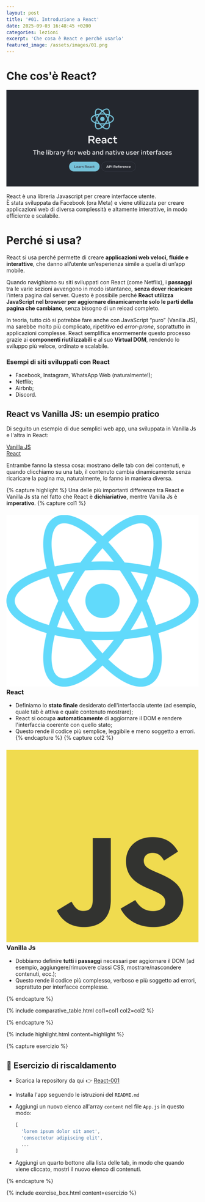 ```yaml
---
layout: post
title: '#01. Introduzione a React'
date: 2025-09-03 16:48:45 +0200
categories: lezioni
excerpt: 'Che cosa è React e perché usarlo'
featured_image: /assets/images/01.png
---
```


# Che cos'è React?

<img class="img-full-width" src="/assets/images/01.png" alt="React Logo" />

React è una libreria Javascript per creare interfacce utente.<br/>
È stata sviluppata da Facebook (ora Meta) e viene utilizzata per creare applicazioni web di diversa complessità e altamente interattive, in modo efficiente e scalabile.

# Perché si usa?

React si usa perché permette di creare **applicazioni web veloci, fluide e interattive**, che danno all’utente un’esperienza simile a quella di un’app mobile.<br/>

Quando navighiamo su siti sviluppati con React (come Netflix), i **passaggi** tra le varie sezioni avvengono in modo istantaneo, **senza dover ricaricare** l’intera pagina dal server. Questo è possibile perché **React utilizza JavaScript nel browser per aggiornare dinamicamente solo le parti della pagina che cambiano**, senza bisogno di un reload completo.<br/>

In teoria, tutto ciò si potrebbe fare anche con JavaScript “puro” (Vanilla JS), ma sarebbe molto più complicato, ripetitivo ed _error-prone_, soprattutto in applicazioni complesse. React semplifica enormemente questo processo grazie ai **componenti riutilizzabili** e al suo **Virtual DOM**, rendendo lo sviluppo più veloce, ordinato e scalabile.

### Esempi di siti sviluppati con React

- Facebook, Instagram, WhatsApp Web (naturalmente!);
- Netflix;
- Airbnb;
- Discord.

## React vs Vanilla JS: un esempio pratico

Di seguito un esempio di due semplici web app, una sviluppata in Vanilla Js e l'altra in React:

<a href="https://codesandbox.io/p/sandbox/vanilla-js-demo-6049kj" target="_blank">Vanilla JS</a><br/>
<a href="https://codesandbox.io/p/sandbox/react-vs-vanilla-demo-uc08fv" target="_blank">React</a>

Entrambe fanno la stessa cosa: mostrano delle tab con dei contenuti, e quando clicchiamo su una tab, il contenuto cambia dinamicamente senza ricaricare la pagina ma, naturalmente, lo fanno in maniera diversa.

{% capture highlight %}
Una delle più importanti differenze tra React e Vanilla Js sta nel fatto che React è **dichiariativo**, mentre Vanilla Js è **imperativo**.
{% capture col1 %}

### ![Logo React](/assets/images/React-icon.svg.png) React

- Definiamo lo **stato finale** desiderato dell'interfaccia utente (ad esempio, quale tab è attiva e quale contenuto mostrare);
- React si occupa **automaticamente** di aggiornare il DOM e rendere l'interfaccia coerente con quello stato;
- Questo rende il codice più semplice, leggibile e meno soggetto a errori.
  {% endcapture %}
  {% capture col2 %}

### ![Logo JS](/assets/images/javaScript-logo.png) Vanilla Js

- Dobbiamo definire **tutti i passaggi** necessari per aggiornare il DOM (ad esempio, aggiungere/rimuovere classi CSS, mostrare/nascondere contenuti, ecc.);
- Questo rende il codice più complesso, verboso e più soggetto ad errori, soprattuto per interfacce complesse.

{% endcapture %}

{% include comparative_table.html col1=col1 col2=col2  %}

{% endcapture %}

{% include highlight.html content=highlight  %}

{% capture esercizio %}

## 💪 Esercizio di riscaldamento

- Scarica la repository da qui 👉 [React-001](https://github.com/programmazione-web-its/react-001)
- Installa l'app seguendo le istruzioni del `README.md`
- Aggiungi un nuovo elenco all'array `content` nel file `App.js` in questo modo:

  ```js
  [
    'lorem ipsum dolor sit amet',
    'consectetur adipiscing elit',
    ...
  ]
  ```

- Aggiungi un quarto bottone alla lista delle tab, in modo che quando viene cliccato, mostri il nuovo elenco di contenuti.

{% endcapture %}

{% include exercise_box.html content=esercizio %}
